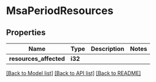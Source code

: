 # MsaPeriodResources

## Properties

Name | Type | Description | Notes
------------ | ------------- | ------------- | -------------
**resources_affected** | **i32** |  | 

[[Back to Model list]](../README.md#documentation-for-models) [[Back to API list]](../README.md#documentation-for-api-endpoints) [[Back to README]](../README.md)


